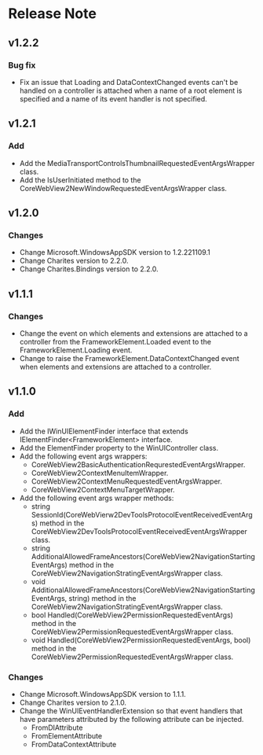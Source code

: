 # Release Note

## v1.2.2

### Bug fix

- Fix an issue that Loading and DataContextChanged events can't be handled on a controller is attached when a name of a root element is specified and a name of its event handler is not specified.

## v1.2.1

### Add

- Add the MediaTransportControlsThumbnailRequestedEventArgsWrapper class.
- Add the IsUserInitiated method to the CoreWebView2NewWindowRequestedEventArgsWrapper class.

## v1.2.0

### Changes

- Change Microsoft.WindowsAppSDK version to 1.2.221109.1
- Change Charites version to 2.2.0.
- Change Charites.Bindings version to 2.2.0.

## v1.1.1

### Changes

- Change the event on which elements and extensions are attached to a controller from the FrameworkElement.Loaded event to the FrameworkElement.Loading event.
- Change to raise the FrameworkElement.DataContextChanged event when elements and extensions are attached to a controller.

## v1.1.0

### Add

- Add the IWinUIElementFinder interface that extends IElementFinder&lt;FrameworkElement&gt; interface.
- Add the ElementFinder property to the WinUIController class.
- Add the following event args wrappers:
  - CoreWebView2BasicAuthenticationRequrestedEventArgsWrapper.
  - CoreWebView2ContextMenuItemWrapper.
  - CoreWebView2ContextMenuRequestedEventArgsWrapper.
  - CoreWebView2ContextMenuTargetWrapper.
- Add the following event args wrapper methods:
  - string SessionId(CoreWebVierw2DevToolsProtocolEventReceivedEventArgs) method in the CoreWebView2DevToolsProtocolEventReceivedEventArgsWrapper class.
  - string AdditionalAllowedFrameAncestors(CoreWebView2NavigationStartingEventArgs) method in the CoreWebView2NavigationStratingEventArgsWrapper class.
  - void AdditionalAllowedFrameAncestors(CoreWebView2NavigationStartingEventArgs, string) method in the CoreWebView2NavigationStratingEventArgsWrapper class.
  - bool Handled(CoreWebView2PermissionRequestedEventArgs) method in the CoreWebView2PermissionRequestedEventArgsWrapper class.
  - void Handled(CoreWebView2PermissionRequestedEventArgs, bool) method in the CoreWebView2PermissionRequestedEventArgsWrapper class.

### Changes

 - Change Microsoft.WindowsAppSDK version to 1.1.1.
 - Change Charites version to 2.1.0.
 - Change the WinUIEventHandlerExtension so that event handlers that have parameters attributed by the following attribute can be injected.
   - FromDIAttribute
   - FromElementAttribute
   - FromDataContextAttribute
